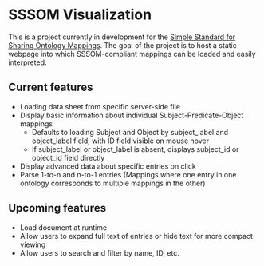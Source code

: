 # SSSOM Visualization
This is a project currently in development for the [Simple Standard for Sharing Ontology Mappings](https://github.com/mapping-commons/sssom).
The goal of the project is to host a static webpage into which SSSOM-compliant mappings can be loaded and easily interpreted.

## Current features
- Loading data sheet from specific server-side file
- Display basic information about individual Subject-Predicate-Object mappings
  - Defaults to loading Subject and Object by subject_label and object_label field, with ID field visible on mouse hover
  - If subject_label or object_label is absent, displays subject_id or object_id field directly
- Display advanced data about specific entries on click
- Parse 1-to-n and n-to-1 entries (Mappings where one entry in one ontology corresponds to multiple mappings in the other)

## Upcoming features
- Load document at runtime
- Allow users to expand full text of entries or hide text for more compact viewing
- Allow users to search and filter by name, ID, etc.
